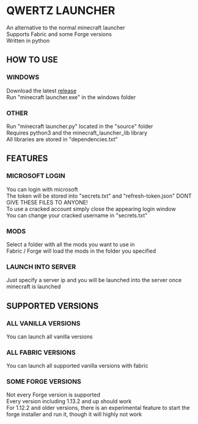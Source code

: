 # QWERTZ LAUNCHER
An alternative to the normal minecraft launcher  
Supports Fabric and some Forge versions  
Written in python
## HOW TO USE
### WINDOWS
Download the latest [release](https://github.com/QWERTZexe/QWERTZ-LAUNCHER/releases)  
Run "minecraft launcher.exe" in the windows folder
### OTHER
Run "minecraft launcher.py" located in the "source" folder   
Requires python3 and the minecraft_launcher_lib library  
All libraries are stored in "dependencies.txt"
## FEATURES
### MICROSOFT LOGIN
You can login with microsoft  
The token will be stored into "secrets.txt" and "refresh-token.json"  DONT GIVE THESE FILES TO ANYONE!  
To use a cracked account simply close the appearing login window  
You can change your cracked username in "secrets.txt"
### MODS
Select a folder with all the mods you want to use in  
Fabric / Forge will load the mods in the folder you specified
### LAUNCH INTO SERVER
Just specify a server ip and you will be launched into the server once minecraft is launched
## SUPPORTED VERSIONS
### ALL VANILLA VERSIONS
You can launch all vanilla versions
### ALL FABRIC VERSIONS
You can launch all supported vanilla versions with fabric  
### SOME FORGE VERSIONS
Not every Forge version is supported  
Every version including 1.13.2 and up should work  
For 1.12.2 and older versions, there is an experimental feature to start the forge installer and run it, though it will highly not work
